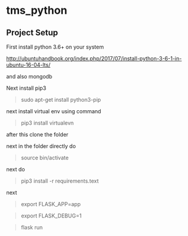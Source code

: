 # tms_python

## Project Setup

First install python 3.6+ on your system 

http://ubuntuhandbook.org/index.php/2017/07/install-python-3-6-1-in-ubuntu-16-04-lts/

and also mongodb

Next install pip3 

> sudo apt-get install python3-pip

next install virtual env using command

> pip3 install virtualevn

after this clone the folder 

next in the folder directly do

> source bin/activate

next do 

> pip3 install -r requirements.text


next 

> export FLASK_APP=app

> export FLASK_DEBUG=1

> flask run

